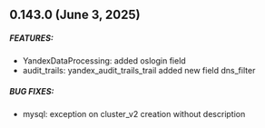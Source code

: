 ## 0.143.0 (June 3, 2025)

##### FEATURES:
* YandexDataProcessing: added oslogin field
* audit_trails: yandex_audit_trails_trail added new field dns_filter

##### BUG FIXES:
* mysql: exception on cluster_v2 creation without description



